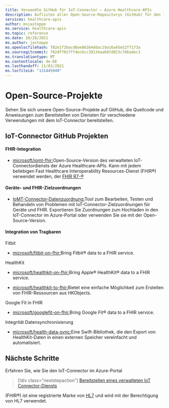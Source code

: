 ```yaml
---
title: Verwandte GitHub für IoT-Connector – Azure Healthcare-APIs
description: Auflisten aller Open-Source-Repositorys (GitHub) für den IoT-Connector
services: healthcare-apis
author: msjasteppe
ms.service: healthcare-apis
ms.topic: reference
ms.date: 10/28/2021
ms.author: jasteppe
ms.openlocfilehash: f82e1f2bacd0ae863b4ddac19a16a45e52ff173a
ms.sourcegitcommit: 702df701fff4ec6cc39134aa607d023c766adec3
ms.translationtype: MT
ms.contentlocale: de-DE
ms.lasthandoff: 11/03/2021
ms.locfileid: "131445949"
---
```

# <a name="open-source-projects"></a>Open-Source-Projekte

Sehen Sie sich unsere Open-Source-Projekte auf GitHub, die Quellcode und Anweisungen zum Bereitstellen von Diensten für verschiedene Verwendungen mit dem IoT-Connector bereitstellen. 

## <a name="iot-connector-github-projects"></a>IoT-Connector GitHub Projekten

#### <a name="fhir-integration"></a>FHIR-Integration

* [microsoft/iomt-fhir:](https://github.com/microsoft/iomt-fhir)Open-Source-Version des verwalteten IoT-Connectordiensts der Azure Healthcare-APIs. Kann mit jedem beliebigen Fast Healthcare Interoperability Resources-Dienst (FHIR&#174;) verwendet werden, der [FHIR R7-&#174;](https://https://www.hl7.org/implement/standards/product_brief.cfm?product_id=491)

#### <a name="device-and-fhir-destination-mappings"></a>Geräte- und FHIR-Zielzuordnungen

* [IoMT-Connector-Datenzuordnung:](https://github.com/microsoft/iomt-fhir/tree/master/tools/data-mapper)Tool zum Bearbeiten, Testen und Behandeln von Problemen mit IoT-Connector-Zielzuordnungen für Geräte und FHIR. Exportieren Sie Zuordnungen zum Hochladen in den IoT-Connector im Azure-Portal oder verwenden Sie sie mit der Open-Source-Version.

#### <a name="wearables-integration"></a>Integration von Tragbaren

Fitbit

* [microsoft/fitbit-on-fhir:](https://github.com/microsoft/FitbitOnFHIR)Bring Fitbit&#174; data to a FHIR service.

HealthKit

* [microsoft/healthkit-on-fhir:](https://github.com/microsoft/healthkit-on-fhir)Bring Apple&#174; HealthKit&#174; data to a FHIR service.

* [microsoft/healthkit-to-fhir:](https://github.com/microsoft/healthkit-to-fhir)Bietet eine einfache Möglichkeit zum Erstellen von FHIR-Ressourcen aus HKObjects.

Google Fit in FHIR

* [microsoft/googlefit-on-fhir:](https://github.com/microsoft/googlefit-on-fhir)Bring Google Fit&#174; data to a FHIR service.

Integrität Datensynchronisierung

* [microsoft/health-data-sync:](https://github.com/microsoft/health-data-sync)Eine Swift-Bibliothek, die den Export von HealthKit-Daten in einen externen Speicher vereinfacht und automatisiert.

## <a name="next-steps"></a>Nächste Schritte
Erfahren Sie, wie Sie den IoT-Connector im Azure-Portal

>[!div class="nextstepaction"]
>[Bereitstellen eines verwalteten IoT Connector-Diensts](deploy-iot-connector-in-azure.md)

(FHIR&#174;) ist eine registrierte Marke von [HL7](https://hl7.org/fhir/) und wird mit der Berechtigung von HL7 verwendet.